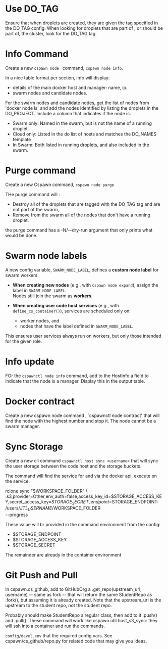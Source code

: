 
# Use DO_TAG

Ensure that when droplets are created, they are given the tag specified in the
DO_TAG config. When looking for droplets that are part of , or should be part
of, the cluster, look for the DO_TAG tag. 

# Info Command

Create a new `cspawn node ` command, `cspawn node info`. 

In a nice table format per section, info will display: 

- details of the main docker host and manager: name, ip. 
- swarm nodes and candidate nodes. 

For the swarm nodes and candidate nodes, get the list of nodes from 'docker node ls` and add the nodes identified by listing the droplets in the DO_PROJECT. Include a column that indicates if the node is:

- Swarm only: Named in the swarm, but is not the name of a running droplet. 
- Cloud only: Listed in the do list of hosts and matches the DO_NAMES template 
- In Swarm: Both listed in running droplets, and also included in the swarm. 


# Purge command

Create a new Cspawn command, `cspawn node purge`

THe purge command will :

* Destroy all of the droplets that are tagged with the DO_TAG tag and are not
part of the swarm,.
* Remove from the swarm all of the nodes that don't have a running droplet. 

the purge command has a -N/--dry-run argument that only prints what would be done. 

# Swarm node labels

A new config variable, `SWARM_NODE_LABEL`, defines a **custom node label** for swarm workers.  

- **When creating new nodes** (e.g., with `cspawn node expand`), assign the label in `SWARM_NODE_LABEL`.  
  Nodes still join the swarm as **workers**.  

- **When creating user code host services** (e.g., with `define_cs_container()`), services are scheduled only on:  
  - worker nodes, and  
  - nodes that have the label defined in `SWARM_NODE_LABEL`.  

This ensures user services always run on workers, but only those intended for the given role.

# Info update

FOr the `cspawnctl node info` command, add to the HostInfo a field to indicate that the node is a manager. Display
this in the output table. 


# Docker contract

Create a new cspawn node command , `cspawnctl node contract' that will find the
node with the highest number and stop it. The node cannot be a swarm manager. 


# Sync Storage 

Create a new cli command `cspawnctl host sync <username>` that will sync the
user storage between the code host and the storage buckets. 

The command will find the service for <username> and via the docker api, 
execute on the service: 

rclone sync "$WORKSPACE_FOLDER" \
  :s3,provider=Other,env_auth=false,access_key_id=$STORAGE_ACCESS_KEY,secret_access_key=$STORAGE_SECRET,endpoint=$STORAGE_ENDPOINT:\
  /users/$JTL_USERNAME/$WORKSPACE_FOLDER \
  --progress


These value will br provided in the command environment from the config: 

- $STORAGE_ENDPOINT
- $STORAGE_ACCESS_KEY
- $STORAGE_SECRET

The remainder are already in the container environment


# Git Push and Pull 

In cspawn.cs_github, add  to GitHubOrg a .get_repo(upstream_url, username)  --
same as fork -- that will return the same StudentRepo as .fork(), but assuming
it is already created. Note that the upstream_url is the upstream to the student
repo, not the student repo. 

Probably should make StudentRepo a regular class, then add to it .push() and
.pull(). These command will work like cspawn.util.host_s3_sync: they will  ssh
into a container and run the commands. 

`config/devel.env` that the required config vars. See cspawn/cs_github/repo.py for
related code that may give you ideas. 